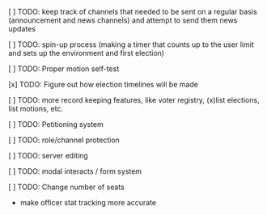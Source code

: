 [ ] TODO: keep track of channels that needed to be sent on a regular basis (announcement and news channels) and attempt to  send them news updates

[ ] TODO: spin-up process (making a timer that counts up to the user limit and sets up the environment and first election)

[ ] TODO: Proper motion self-test

[x] TODO: Figure out how election timelines will be made

[ ] TODO: more record keeping features, like voter registry, (x)list elections, list motions, etc.

[ ] TODO: Petitioning system

[ ] TODO: role/channel protection

[ ] TODO: server editing

[ ] TODO: modal interacts / form system

[ ] TODO: Change number of seats 

- make officer stat tracking more accurate